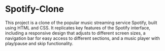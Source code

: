 # Spotify-Clone
This project is a clone of the popular music streaming service Spotify, built using HTML and CSS. It replicates key features of the Spotify interface, including a responsive design that adjusts to different screen sizes, a navigation bar for easy access to different sections, and a music player with play/pause and skip functionality. 
